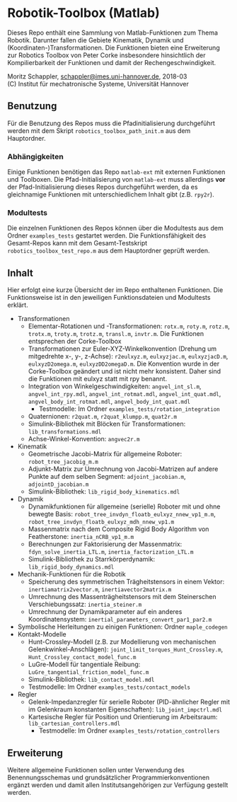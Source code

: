 # Robotik-Toolbox (Matlab)

Dieses Repo enthält eine Sammlung von Matlab-Funktionen zum Thema Robotik. Darunter fallen die Gebiete Kinematik, Dynamik und (Koordinaten-)Transformationen.
Die Funktionen bieten eine Erweiterung zur Robotics Toolbox von Peter Corke insbesondere hinsichtlich der Kompilierbarkeit der Funktionen und damit der Rechengeschwindigkeit.

Moritz Schappler, schappler@imes.uni-hannover.de, 2018-03  
(C) Institut für mechatronische Systeme, Universität Hannover

## Benutzung

Für die Benutzung des Repos muss die Pfadinitialisierung durchgeführt werden mit dem Skript `robotics_toolbox_path_init.m` aus dem Hauptordner.

### Abhängigkeiten

Einige Funktionen benötigen das Repo `matlab-ext` mit externen Funktionen und Toolboxen. Die Pfad-Initialisierung von `matlab-ext` muss allerdings **vor** der Pfad-Initialisierung dieses Repos durchgeführt werden, da es gleichnamige Funktionen mit unterschiedlichem Inhalt gibt (z.B. `rpy2r`).

### Modultests

Die einzelnen Funktionen des Repos können über die Modultests aus dem Ordner `examples_tests` gestartet werden. Die Funktionsfähigkeit des Gesamt-Repos kann mit dem Gesamt-Testskript `robotics_toolbox_test_repo.m` aus dem Hauptordner geprüft werden.

## Inhalt

Hier erfolgt eine kurze Übersicht der im Repo enthaltenen Funktionen. Die Funktionsweise ist in den jeweiligen Funktionsdateien und Modultests erklärt.

* Transformationen
  * Elementar-Rotationen und -Transformationen: `rotx.m`, `roty.m`, `rotz.m`, `trotx.m`, `troty.m`, `trotz.m`, `transl.m`, `invtr.m`. Die Funktionen entsprechen der Corke-Toolbox
  * Transformationen zur Euler-XYZ-Winkelkonvention (Drehung um mitgedrehte x-, y-, z-Achse): `r2eulxyz.m`, `eulxyzjac.m`, `eulxyzjacD.m`, `eulxyzD2omega.m`, `eulxyzDD2omegaD.m`. Die Konvention wurde in der Corke-Toolbox geändert und ist nicht mehr konsistent. Daher sind die Funktionen mit eulxyz statt mit rpy benannt.
  * Integration von Winkelgeschwindigkeiten: `angvel_int_sl.m`, `angvel_int_rpy.mdl`, `angvel_int_rotmat.mdl`, `angvel_int_quat.mdl`, `angvel_body_int_rotmat.mdl`, `angvel_body_int_quat.mdl`
    * Testmodelle: Im Ordner `examples_tests/rotation_integration`
  * Quaternionen: `r2quat.m`, `r2quat_klumpp.m`, `quat2r.m`
  * Simulink-Bibliothek mit Blöcken für Transformationen: `lib_transformations.mdl`
  * Achse-Winkel-Konvention: `angvec2r.m`
* Kinematik
  * Geometrische Jacobi-Matrix für allgemeine Roboter: `robot_tree_jacobig_m.m`
  * Adjunkt-Matrix zur Umrechnung von Jacobi-Matrizen auf andere Punkte auf dem selben Segment: `adjoint_jacobian.m`, `adjointD_jacobian.m`
  * Simulink-Bibliothek: `lib_rigid_body_kinematics.mdl`
* Dynamik
  * Dynamikfunktionen für allgemeine (serielle) Roboter mit und ohne bewegte Basis: `robot_tree_invdyn_floatb_eulxyz_nnew_vp1_m.m`, `robot_tree_invdyn_floatb_eulxyz_mdh_nnew_vp1.m`
  * Massenmatrix nach dem Composite Rigid Body Algorithm von Featherstone: `inertia_nCRB_vp1_m.m`
  * Berechnungen zur Faktorisierung der Massenmatrix: `fdyn_solve_inertia_LTL.m`, `inertia_factorization_LTL.m`
  * Simulink-Bibliothek zu Starrkörperdynamik: `lib_rigid_body_dynamics.mdl`
* Mechanik-Funktionen für die Robotik
  * Speicherung des symmetrischen Trägheitstensors in einem Vektor: `inertiamatrix2vector.m`, `inertiavector2matrix.m`
  * Umrechnung des Massenträgheitstensors mit dem Steinerschen Verschiebungssatz: `inertia_steiner.m`
  * Umrechnung der Dynamikparameter auf ein anderes Koordinatensystem: `inertial_parameters_convert_par1_par2.m`
* Symbolische Herleitungen zu einigen Funktionen: Ordner `maple_codegen`
* Kontakt-Modelle
  * Hunt-Crossley-Modell (z.B. zur Modellierung von mechanischen Gelenkwinkel-Anschlägen): `joint_limit_torques_Hunt_Crossley.m`, `Hunt_Crossley_contact_model_func.m`
  * LuGre-Modell für tangentiale Reibung: `LuGre_tangential_friction_model_func.m`
  * Simulink-Bibliothek: `lib_contact_model.mdl`
  * Testmodelle: Im Ordner `examples_tests/contact_models`
* Regler
  * Gelenk-Impedanzregler für serielle Roboter (PID-ähnlicher Regler mit im Gelenkraum konstanten Eigenschaften): `lib_joint_impctrl.mdl`
  * Kartesische Regler für Position und Orientierung im Arbeitsraum: `lib_cartesian_controllers.mdl`
    * Testmodelle: Im Ordner `examples_tests/rotation_controllers`

## Erweiterung

Weitere allgemeine Funktionen sollen unter Verwendung des Benennungsschemas und grundsätzlicher Programmierkonventionen ergänzt werden und damit allen Institutsangehörigen zur Verfügung gestellt werden.

